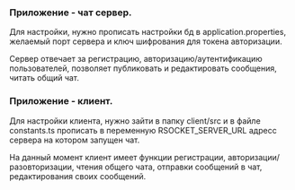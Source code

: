<h3> Приложение - чат сервер. </h3> 

Для настройки, нужно прописать настройки бд в application.properties, 
желаемый порт сервера и ключ шифрования для токена авторизации. 

Сервер отвечает за регистрацию, авторизацию/аутентификацию пользователей, позволяет 
публиковать и редактировать сообщения, читать общий чат. 


<h3> Приложение - клиент. </h3>

Для настройки клиента, нужно зайти в папку client/src и в файле constants.ts прописать в 
переменную RSOCKET_SERVER_URL адресс сервера на котором запущен чат. 

На данный момент клиент имеет функции регистрации, авторизации/разовторизации, чтения 
общего чата, отправки сообщений в чат, редактирования своих сообщений.  